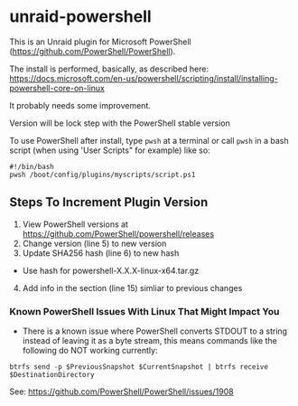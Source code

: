 # unraid-powershell
This is an Unraid plugin for Microsoft PowerShell (https://github.com/PowerShell/PowerShell).


The install is performed, basically, as described here: https://docs.microsoft.com/en-us/powershell/scripting/install/installing-powershell-core-on-linux

It probably needs some improvement.

Version will be lock step with the PowerShell stable version

To use PowerShell after install, type `pwsh` at a terminal or call `pwsh`  in a bash script (when using 'User Scripts" for example) like so: 
```
#!/bin/bash
pwsh /boot/config/plugins/myscripts/script.ps1
```

## Steps To Increment Plugin Version
1. View PowerShell versions at https://github.com/PowerShell/powershell/releases
2. Change version (line 5) to new version
3. Update SHA256 hash (line 6) to new hash
  - Use hash for powershell-X.X.X-linux-x64.tar.gz
4. Add info in the <CHANGES> section (line 15) simliar to previous changes

### Known PowerShell Issues With Linux That Might Impact You
- There is a known issue where PowerShell converts STDOUT to a string instead of leaving it as a byte stream, this means commands like the following do NOT working currently:
```
btrfs send -p $PreviousSnapshot $CurrentSnapshot | btrfs receive $DestinationDirectory
```
See: https://github.com/PowerShell/PowerShell/issues/1908

